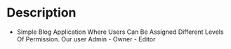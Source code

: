 # Description
-  Simple Blog Application Where Users Can Be Assigned Different Levels Of Permission. Our user Admin - Owner - Editor
